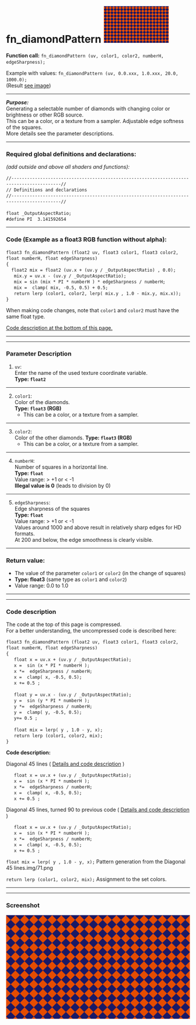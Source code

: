 # fn_diamondPattern  [![](images/diamondPattern-thumb.png)](images/diamondPattern.png)

**Function call:** `fn_diamondPattern (uv, color1, color2, numberH, edgeSharpness);`  

Example with values: `fn_diamondPattern (uv, 0.0.xxx, 1.0.xxx, 20.0, 1000.0);`  
(Result [see image](images/diamondPattern.png))
  
--- 
  
***Purpose:***  
Generating a selectable number of diamonds with changing color or brightness or other RGB source.    
This can be a color, or a texture from a sampler. 
Adjustable edge softness of the squares.   
More details see the parameter descriptions.  

---
    
### Required global definitions and declarations:
*(add outside and above all shaders and functions):*
```` Code
//-----------------------------------------------------------------------------------------//
// Definitions and declarations
//-----------------------------------------------------------------------------------------//

float _OutputAspectRatio;
#define PI  3.141592654
````
---

### Code (Example as a float3 RGB function without alpha):
```` Code
float3 fn_diamondPattern (float2 uv, float3 color1, float3 color2, float numberH, float edgeSharpness)
{ 
  float2 mix = float2 (uv.x + (uv.y / _OutputAspectRatio) , 0.0);
   mix.y = uv.x - (uv.y / _OutputAspectRatio);
   mix = sin (mix * PI * numberH ) * edgeSharpness / numberH;
   mix =  clamp( mix, -0.5, 0.5) + 0.5;
   return lerp (color1, color2, lerp( mix.y , 1.0 - mix.y, mix.x));
}
````   
When making code changes, note that `color1` and `color2` must have the same float type.

[Code description at the bottom of this page.](#code-description)


---
---

### Parameter Description  
  
   1. `uv`:  
     Enter the name of the used texture coordinate variable.  
     **Type: `float2`**  
      

---

  
   2. `color1`:  
     Color of the diamonds.  
     **Type: `float3` (RGB)**  
       - This can be a color, or a texture from a sampler.  

  
---

   3. `color2`:  
     Color of the other diamonds. 
     **Type: `float3` (RGB)**  
       - This can be a color, or a texture from a sampler.  

       
---

   4. `numberH`:  
     Number of squares in a horizontal line.  
     **Type: `float`**  
     Value range: > +1   or < -1  
     **Illegal value is 0** (leads to division by 0)  


---

   5. `edgeSharpness`:  
     Edge sharpness of the squares  
     **Type: `float`**  
     Value range: > +1   or < -1  
     Values around 1000 and above result in relatively sharp edges for HD formats.  
     At 200 and below, the edge smoothness is clearly visible.  


---

### Return value:
   - The value of the parameter `color1` or `color2` (in the change of squares)  
   - **Type: float3** (same type as `color1` and `color2`)    
   - Value range: 0.0 to 1.0  

 
---
---

### Code description  

The code at the top of this page is compressed.  
For a better understanding, the uncompressed code is described here:
```` Code
float3 fn_diamondPattern (float2 uv, float3 color1, float3 color2, float numberH, float edgeSharpness)
{ 
   float x = uv.x + (uv.y / _OutputAspectRatio);
   x =  sin (x * PI * numberH );
   x *=  edgeSharpness / numberH;
   x =  clamp( x, -0.5, 0.5);
   x += 0.5 ;

   float y = uv.x - (uv.y / _OutputAspectRatio);
   y =  sin (y * PI * numberH );
   y *=  edgeSharpness / numberH;
   y =  clamp( y, -0.5, 0.5);
   y+= 0.5 ; 

   float mix = lerp( y , 1.0 - y, x);
   return lerp (color1, color2, mix);
}
````
**Code description:**    

Diagonal 45 lines ( [Details and code description](linePatterns/linePatternD01.md) )  
```` Code
   float x = uv.x + (uv.y / _OutputAspectRatio);
   x =  sin (x * PI * numberH );
   x *=  edgeSharpness / numberH;
   x =  clamp( x, -0.5, 0.5);
   x += 0.5 ;
```` 
Diagonal 45 lines, turned 90 to previous code ( [Details and code description](linePatterns/linePatternD02.md) )  
```` Code
   float x = uv.x + (uv.y / _OutputAspectRatio);
   x =  sin (x * PI * numberH );
   x *=  edgeSharpness / numberH;
   x =  clamp( x, -0.5, 0.5);
   x += 0.5 ;
```` 

`float mix = lerp( y , 1.0 - y, x);` Pattern generation from the Diagonal 45 lines.img/71.png  

`return lerp (color1, color2, mix);` Assignment to the set colors.  


---
---

### Screenshot  
![](images/diamondPattern.png)